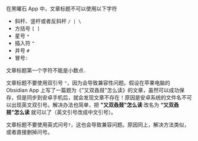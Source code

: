 在黑曜石 App 中，文章标题不可以使用以下字符

- 斜杆、竖杆或者反斜杆 `/ | \`
- 方括号 `[ ]`
- 星号 `*`
- 插入符 `^`
- 井号 `#`
- 冒号`:`

文章标题第一个字符不能是小数点`.`

文章标题不要使用双引号 `"`，因为会导致兼容性问题。假设在苹果电脑的 Obsidian App 上写了一篇题为《"又双叒叕"怎么读》的文章，虽然可以成功保存，但是同步到安卓手机后，就会发现文章不存在！原因是安卓系统的文件名不可以出现英文双引号。解决办法也简单，把 **"又双叒叕"怎么读** 改名为 **“又双叒叕”怎么读** 就可以了（英文引号改成中文引号）。

文章标题不要使用英式问号`?`，这也会导致兼容问题。原因同上，解决方法类似，或者直接删掉问号。
